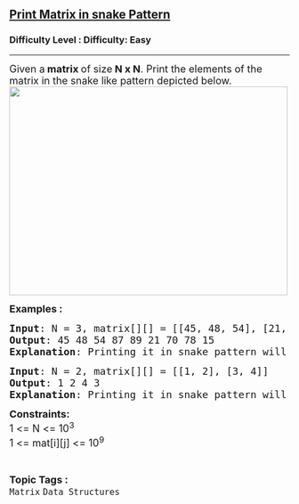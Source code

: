 <h2><a href="https://www.geeksforgeeks.org/problems/print-matrix-in-snake-pattern-1587115621/1?page=1&category=Matrix,Graph&difficulty=Easy&status=unsolved&sortBy=accuracy">Print Matrix in snake Pattern</a></h2><h3>Difficulty Level : Difficulty: Easy</h3><hr><div class="problems_problem_content__Xm_eO"><p><span style="font-size: 18px;">Given a<strong>&nbsp;matrix&nbsp;</strong>of size<strong> N x N</strong>. Print the elements of the matrix in the snake like pattern depicted below.<br><img style="height: 375px; width: 500px;" src="https://contribute.geeksforgeeks.org/wp-content/uploads/snake-pattern.jpg" alt=""></span></p>
<p><span style="font-size: 18px;"><strong>Examples :</strong></span></p>
<pre><span style="font-size: 18px;"><strong>Input</strong>: N = 3, matrix[][] = [[45, 48, 54], [21, 89, 87], [70, 78, 15]]
<strong>Output</strong>: 45 48 54 87 89 21 70 78 15&nbsp;
<strong>Explanation</strong>: Printing it in snake pattern will lead to the output as 45 48 54 87 89 21 70 78 15.</span></pre>
<pre><span style="font-size: 18px;"><strong>Input</strong>: N = 2, matrix[][] = [[1, 2], [3, 4]]<br></span><span style="font-size: 18px;"><strong>Output</strong>: 1 2 4 3 <br></span><span style="font-size: 18px;"><strong>Explanation</strong>: Printing it in snake pattern will give output as 1 2 4 3.</span></pre>
<p><span style="font-size: 18px;"><strong>Constraints:</strong><br>1 &lt;= N &lt;= 10<sup>3</sup><br>1 &lt;= mat[i][j] &lt;= 10<sup>9</sup></span></p></div><br><p><span style=font-size:18px><strong>Topic Tags : </strong><br><code>Matrix</code>&nbsp;<code>Data Structures</code>&nbsp;
